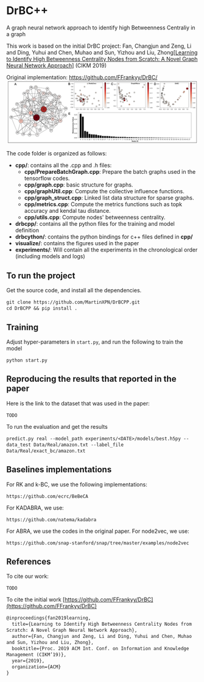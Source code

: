 # DrBC++
A graph neural network approach to identify high Betweenness Centraliy in a graph

This work is based on the initial DrBC project:
Fan, Changjun and Zeng, Li and Ding, Yuhui and Chen, Muhao and Sun, Yizhou and Liu, Zhong[[Learning to Identify High Betweenness Centrality Nodes from Scratch: A Novel Graph Neural Network Approach]](http://arxiv.org/abs/1905.10418) (CIKM 2019)


Original implementation: https://github.com/FFrankyy/DrBC/
![](./visualize/Figure_demo.jpg "Demo")

The code folder is organized as follows:

* __cpp/__: contains all the .cpp and .h files:
    + __cpp/PrepareBatchGraph.cpp__: Prepare the batch graphs used in the tensorflow codes.
    + __cpp/graph.cpp__: basic structure for graphs.
    + __cpp/graphUtil.cpp__: Compute the collective influence functions.
    + __cpp/graph_struct.cpp__: Linked list data structure for sparse graphs.
    + __cpp/metrics.cpp__: Compute the metrics functions such as topk accuracy and kendal tau distance. 
    + __cpp/utils.cpp__: Compute nodes' betweenness centrality.
* __drbcpp/__: contains all the python files for the training and model definition
* __drbcython/__: contains the python bindings for c++ files defined in __cpp/__
* __visualize/__: contains the figures used in the paper
* __experiments/__: Will contain all the experiments in the chronological order (including models and logs)



## To run the project
Get the source code, and install all the dependencies.
```
git clone https://github.com/MartinXPN/DrBCPP.git
cd DrBCPP && pip install .
```

## Training
Adjust hyper-parameters in `start.py`, and run the following to train the model
```
python start.py
```


## Reproducing the results that reported in the paper
Here is the link to the dataset that was used in the paper:
```
TODO
```

To run the evaluation and get the results
```shell script
predict.py real --model_path experiments/<DATE>/models/best.h5py --data_test Data/Real/amazon.txt --label_file Data/Real/exact_bc/amazon.txt
```


## Baselines implementations
For RK and k-BC, we use the following implementations:
```
https://github.com/ecrc/BeBeCA
```
For KADABRA, we use:
```
https://github.com/natema/kadabra
```
For ABRA, we use the codes in the original paper.
For node2vec, we use:
```
https://github.com/snap-stanford/snap/tree/master/examples/node2vec
```

## References
To cite our work:
```
TODO
```

To cite the initial work [https://github.com/FFrankyy/DrBC](https://github.com/FFrankyy/DrBC)
```
@inproceedings{fan2019learning,
  title={Learning to Identify High Betweenness Centrality Nodes from Scratch: A Novel Graph Neural Network Approach},
  author={Fan, Changjun and Zeng, Li and Ding, Yuhui and Chen, Muhao and Sun, Yizhou and Liu, Zhong},
  booktitle={Proc. 2019 ACM Int. Conf. on Information and Knowledge Management (CIKM’19)},
  year={2019},
  organization={ACM}
}
```
